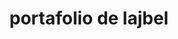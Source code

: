 ---
id: index
title: portafolio de lajbel
lang: es
layout: portfolio.njk
url: "/es/"
metas: {
    title: "=title",
    description: "$ .profile__description",
}
info: {
    gender: "Él - Masculino",
    email: "lajbelms@gmail.com",
    city: "Buenos Aires",
    birth: "12 de Julio 2006"
}
---